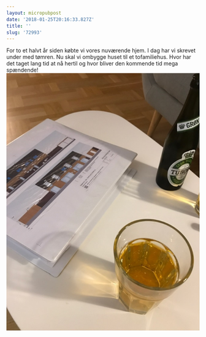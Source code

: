 ```yaml
---
layout: micropubpost
date: '2018-01-25T20:16:33.827Z'
title: ''
slug: '72993'
---
```

For to et halvt år siden købte vi vores nuværende hjem. I dag har vi skrevet under med tømren. Nu skal vi ombygge huset til et tofamiliehus. Hvor har det taget lang tid at nå hertil og hvor bliver den kommende tid mega spændende!
![](/assets/IMG_2239.png)

